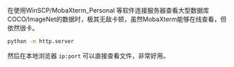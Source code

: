 在使用WinSCP/MobaXterm_Personal 等软件连接服务器查看大型数据库 COCO/ImageNet的数据时，极其无敌卡顿，虽然MobaXterm能够在线查看，但依然很卡。

```bash
python -m http.server
```

然后在本地浏览器 `ip:port` 可以直接查看文件，非常好用。



